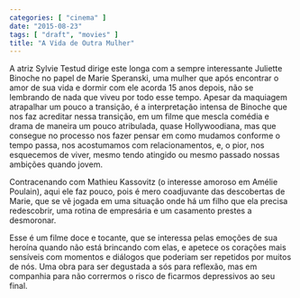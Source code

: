 ```yaml
---
categories: [ "cinema" ]
date: "2015-08-23"
tags: [ "draft", "movies" ]
title: "A Vida de Outra Mulher"
---
```

A atriz Sylvie Testud dirige este longa com a sempre interessante Juliette Binoche no papel de Marie Speranski, uma mulher que após encontrar o amor de sua vida e dormir com ele acorda 15 anos depois, não se lembrando de nada que viveu por todo esse tempo. Apesar da maquiagem atrapalhar um pouco a transição, é a interpretação intensa de Binoche que nos faz acreditar nessa transição, em um filme que mescla comédia e drama de maneira um pouco atribulada, quase Hollywoodiana, mas que consegue no processo nos fazer pensar em como mudamos conforme o tempo passa, nos acostumamos com relacionamentos, e, o pior, nos esquecemos de viver, mesmo tendo atingido ou mesmo passado nossas ambições quando jovem.

Contracenando com Mathieu Kassovitz (o interesse amoroso em Amélie Poulain), aqui ele faz pouco, pois é mero coadjuvante das descobertas de Marie, que se vê jogada em uma situação onde há um filho que ela precisa redescobrir, uma rotina de empresária e um casamento prestes a desmoronar.

Esse é um filme doce e tocante, que se interessa pelas emoções de sua heroína quando não está brincando com elas, e apetece os corações mais sensíveis com momentos e diálogos que poderiam ser repetidos por muitos de nós. Uma obra para ser degustada a sós para reflexão, mas em companhia para não corrermos o risco de ficarmos depressivos ao seu final.
